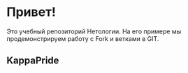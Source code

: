 # Привет!

Это учебный репозиторий Нетологии. На его примере мы продемонстрируем работу с Fork и ветками в GIT.

## KappaPride